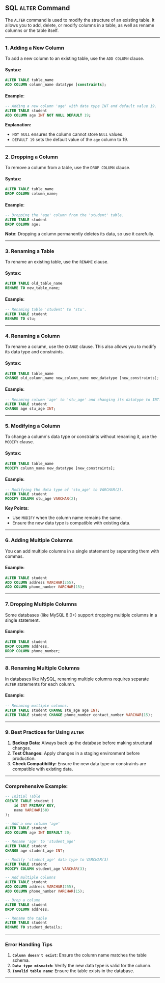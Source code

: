 

## **SQL `ALTER` Command**

The `ALTER` command is used to modify the structure of an existing table. It allows you to add, delete, or modify columns in a table, as well as rename columns or the table itself.

---

### **1. Adding a New Column**

To add a new column to an existing table, use the `ADD COLUMN` clause.

#### Syntax:
```sql
ALTER TABLE table_name 
ADD COLUMN column_name datatype [constraints];
```

#### Example:
```sql
-- Adding a new column 'age' with data type INT and default value 19.
ALTER TABLE student 
ADD COLUMN age INT NOT NULL DEFAULT 19;
```

**Explanation:**
- `NOT NULL` ensures the column cannot store `NULL` values.
- `DEFAULT 19` sets the default value of the `age` column to 19.

---

### **2. Dropping a Column**

To remove a column from a table, use the `DROP COLUMN` clause.

#### Syntax:
```sql
ALTER TABLE table_name 
DROP COLUMN column_name;
```

#### Example:
```sql
-- Dropping the 'age' column from the 'student' table.
ALTER TABLE student 
DROP COLUMN age;
```

**Note:** Dropping a column permanently deletes its data, so use it carefully.

---

### **3. Renaming a Table**

To rename an existing table, use the `RENAME` clause.

#### Syntax:
```sql
ALTER TABLE old_table_name 
RENAME TO new_table_name;
```

#### Example:
```sql
-- Renaming table 'student' to 'stu'.
ALTER TABLE student 
RENAME TO stu;
```

---

### **4. Renaming a Column**

To rename a column, use the `CHANGE` clause. This also allows you to modify its data type and constraints.

#### Syntax:
```sql
ALTER TABLE table_name 
CHANGE old_column_name new_column_name new_datatype [new_constraints];
```

#### Example:
```sql
-- Renaming column 'age' to 'stu_age' and changing its datatype to INT.
ALTER TABLE student 
CHANGE age stu_age INT;
```

---

### **5. Modifying a Column**

To change a column's data type or constraints without renaming it, use the `MODIFY` clause.

#### Syntax:
```sql
ALTER TABLE table_name 
MODIFY column_name new_datatype [new_constraints];
```

#### Example:
```sql
-- Modifying the data type of 'stu_age' to VARCHAR(2).
ALTER TABLE student 
MODIFY COLUMN stu_age VARCHAR(2);
```

**Key Points:**
- Use `MODIFY` when the column name remains the same.
- Ensure the new data type is compatible with existing data.

---

### **6. Adding Multiple Columns**

You can add multiple columns in a single statement by separating them with commas.

#### Example:
```sql
ALTER TABLE student 
ADD COLUMN address VARCHAR(255),
ADD COLUMN phone_number VARCHAR(15);
```

---

### **7. Dropping Multiple Columns**

Some databases (like MySQL 8.0+) support dropping multiple columns in a single statement.

#### Example:
```sql
ALTER TABLE student 
DROP COLUMN address,
DROP COLUMN phone_number;
```

---

### **8. Renaming Multiple Columns**

In databases like MySQL, renaming multiple columns requires separate `ALTER` statements for each column.

#### Example:
```sql
-- Renaming multiple columns.
ALTER TABLE student CHANGE stu_age age INT;
ALTER TABLE student CHANGE phone_number contact_number VARCHAR(15);
```

---

### **9. Best Practices for Using `ALTER`**

1. **Backup Data:** Always back up the database before making structural changes.
2. **Test Changes:** Apply changes in a staging environment before production.
3. **Check Compatibility:** Ensure the new data type or constraints are compatible with existing data.

---

### **Comprehensive Example:**

```sql
-- Initial Table
CREATE TABLE student (
    id INT PRIMARY KEY,
    name VARCHAR(50)
);

-- Add a new column 'age'
ALTER TABLE student 
ADD COLUMN age INT DEFAULT 20;

-- Rename 'age' to 'student_age'
ALTER TABLE student 
CHANGE age student_age INT;

-- Modify 'student_age' data type to VARCHAR(3)
ALTER TABLE student 
MODIFY COLUMN student_age VARCHAR(3);

-- Add multiple columns
ALTER TABLE student 
ADD COLUMN address VARCHAR(255),
ADD COLUMN phone_number VARCHAR(15);

-- Drop a column
ALTER TABLE student 
DROP COLUMN address;

-- Rename the table
ALTER TABLE student 
RENAME TO student_details;
```

---

### **Error Handling Tips**

1. **`Column doesn't exist`:** Ensure the column name matches the table schema.
2. **`Data type mismatch`:** Verify the new data type is valid for the column.
3. **`Invalid table name`:** Ensure the table exists in the database.

---
